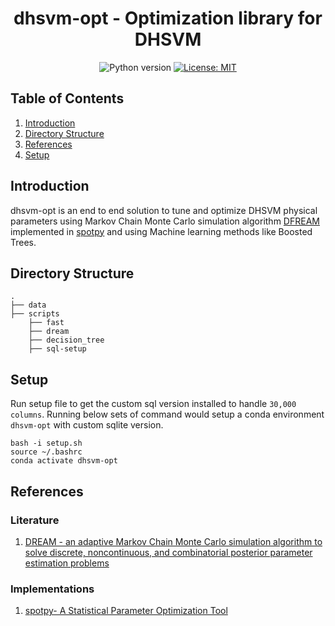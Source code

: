 <h1 align="center">dhsvm-opt - Optimization library for DHSVM</h1>

<div align="center">
  
![Python version](https://img.shields.io/badge/python-3.4+-blue.svg)
[![License: MIT](https://img.shields.io/badge/License-MIT-yellow.svg)](https://opensource.org/licenses/MIT)

</div>

## Table of Contents

1. [Introduction](#introduction)
1. [Directory Structure](#directory-structure)
1. [References](#references)
1. [Setup](#setup)


## Introduction

dhsvm-opt is an end to end solution to tune and optimize DHSVM physical parameters using Markov Chain Monte Carlo simulation
algorithm [DFREAM](http://faculty.sites.uci.edu/jasper/files/2016/04/70.pdf) implemented in [spotpy](https://github.com/thouska/spotpy) and using Machine learning methods like Boosted Trees.


## Directory Structure

```
.
├── data
├── scripts
    ├── fast
    ├── dream
    ├── decision_tree
    ├── sql-setup

```

## Setup

Run setup file to get the custom sql version installed to handle ```30,000 columns```. 
Running below sets of command would setup a conda environment ```dhsvm-opt``` with custom sqlite version.

```
bash -i setup.sh
source ~/.bashrc
conda activate dhsvm-opt
```



## References

### Literature

1. [DREAM - an adaptive Markov Chain Monte Carlo simulation algorithm to solve discrete, noncontinuous, and combinatorial
posterior parameter estimation problems ](http://faculty.sites.uci.edu/jasper/files/2016/04/70.pdf)

### Implementations

1. [spotpy- A Statistical Parameter Optimization Tool](https://github.com/thouska/spotpy)
